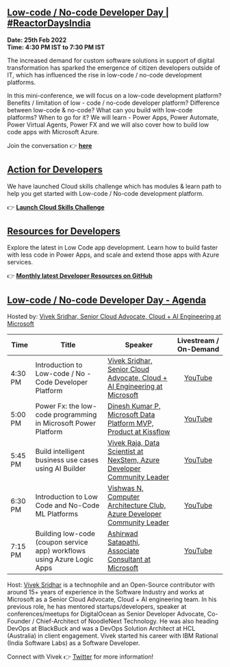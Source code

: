 ## [Low-code / No-code Developer Day | #ReactorDaysIndia](https://www.meetup.com/microsoft-reactor-bengaluru/events/283522502/)

**Date: 25th Feb 2022 </br>
Time: 4:30 PM IST to 7:30 PM IST**

The increased demand for custom software solutions in support of digital transformation has sparked the emergence of citizen developers outside of IT, which has influenced the rise in low-code / no-code development platforms.

In this mini-conference, we will focus on a low-code development platform? Benefits / limitation of low - code / no-code developer platform? Difference between low-code & no-code? What can you build with low-code platforms? When to go for it? We will learn - Power Apps, Power Automate, Power Virtual Agents, Power FX and we will also cover how to build low code apps with Microsoft Azure.

Join the conversation :point_right: [**here**](https://www.meetup.com/microsoft-reactor-bengaluru/events/283522502/)

## [Action for Developers](https://aka.ms/reactordaysIndia)

We have launched Cloud skills challenge which has modules & learn path to help you get started with Low-code / No-code development platform.

👉 [**Launch Cloud Skills Challenge**](https://aka.ms/reactordaysIndia)

## [Resources for Developers](https://github.com/microsoft/monthlyresources)

Explore the latest in Low Code app development. Learn how to build faster with less code in Power Apps, and scale and extend those apps with Azure services.

👉 [**Monthly latest Developer Resources on GitHub**](https://github.com/microsoft/monthlyresources)

## [Low-code / No-code Developer Day - Agenda](https://www.meetup.com/microsoft-reactor-bengaluru/events/283522502/)

Hosted by: [Vivek Sridhar, Senior Cloud Advocate, Cloud + AI Engineering at Microsoft](https://twitter.com/vivek_sridhar)

|     Time     |    Title   | Speaker | Livestream / On-Demand | 
|     ---    | ---          | ---     | :---: |
| 4:30 PM   |  Introduction to Low-code / No - Code Developer Platform | [Vivek Sridhar, Senior Cloud Advocate, Cloud + AI Engineering at Microsoft](https://twitter.com/vivek_sridhar) | [YouTube](https://aka.ms/LowCode/NoCode-25/02) |
| 5:00 PM   | Power Fx: the low-code programming in Microsoft Power Platform |  [Dinesh Kumar P, Microsoft Data Platform MVP, Product at Kissflow](https://www.linkedin.com/in/dinesh-kumar-prabakaran/) | [YouTube](https://aka.ms/LowCode/NoCode-25/02) |
| 5:45 PM   |  Build intelligent business use cases using AI Builder |  [Vivek Raja, Data Scientist at NexStem, Azure Developer Community Leader](https://twitter.com/VivekRaja007) | [YouTube](https://aka.ms/LowCode/NoCode-25/02) |
| 6:30 PM   | Introduction to Low Code and No-Code ML Platforms |  [Vishwas N, Computer Architecture Club, Azure Developer Community Leader](https://www.linkedin.com/in/vishwas-n-0590591b0/) | [YouTube](https://aka.ms/LowCode/NoCode-25/02) |
| 7:15 PM   | Building low-code (coupon service app) workflows using Azure Logic Apps |  [Ashirwad Satapathi, Associate Consultant at Microsoft](https://www.linkedin.com/in/ashirwad-satapathi/) | [YouTube](https://aka.ms/LowCode/NoCode-25/02) |

Host: [Vivek Sridhar](https://twitter.com/vivek_sridhar) is a technophile and an Open-Source contributor with around 15+ years of experience in the Software Industry and works at Microsoft as a Senior Cloud Advocate, Cloud + AI engineering team. In his previous role, he has mentored startups/developers, speaker at conferences/meetups for DigitalOcean as Senior Developer Advocate, Co-Founder / Chief-Architect of NoodleNext Technology. He was also heading DevOps at BlackBuck and was a DevOps Solution Architect at HCL (Australia) in client engagement. Vivek started his career with IBM Rational (India Software Labs) as a Software Developer.

Connect with Vivek 👉 [Twitter](https://twitter.com/vivek_sridhar) for more information!


